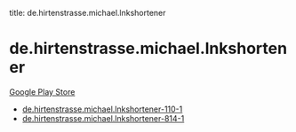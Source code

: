 title: de.hirtenstrasse.michael.lnkshortener
# de.hirtenstrasse.michael.lnkshortener


[Google Play Store](https://play.google.com/store/apps/details?id=de.hirtenstrasse.michael.lnkshortener)


* [de.hirtenstrasse.michael.lnkshortener-110-1](./de.hirtenstrasse.michael.lnkshortener-110-1/)
* [de.hirtenstrasse.michael.lnkshortener-814-1](./de.hirtenstrasse.michael.lnkshortener-814-1/)